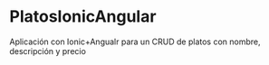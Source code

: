 # PlatosIonicAngular
Aplicación con Ionic+Angualr para un CRUD de platos con nombre, descripción y precio
